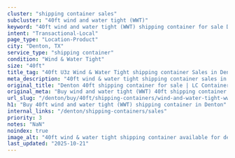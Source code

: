 ```yaml
---
cluster: "shipping container sales"
subcluster: "40ft wind and water tight (WWT)"
keyword: "40ft wind and water tight (WWT) shipping container for sale Denton, TX"
intent: "Transactional-Local"
page_type: "Location-Product"
city: "Denton, TX"
service_type: "shipping container"
condition: "Wind & Water Tight"
size: "40ft"
title_tag: "40ft U3z Wind & Water Tight shipping container Sales in Denton | LC Container"
meta_description: "40ft wind & water tight shipping container sales in Denton. Fast delivery, competitive pricing. Serving shipping containers area. Quote ID: QUI. Call (214) 524-4168 for your free quote today."
original_title: "Denton 40ft shipping container for sale | LC Container"
original_meta: "Buy wind and water tight (WWT) 40ft shipping container sale with local delivery in Denton, TX. LC Container — local Since 2003. Request a fast quote today."
url_slug: "/denton/buy/40ft/shipping-containers/wind-and-water-tight-wwt"
h1: "Buy 40ft wind and water tight (WWT) shipping container in Denton"
internal_links: "/denton/shipping-containers/sales"
priority: 3
notes: "NaN"
noindex: true
image_alt: "40ft wind & water tight shipping container available for delivery in Denton"
last_updated: "2025-10-21"
---
```


<!-- TODO: Add unique city/inventory copy, images, and internal links here. -->

